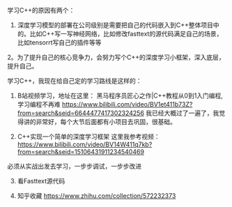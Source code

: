 学习C++的原因有两个：

1. 深度学习模型的部署在公司级别是需要把自己的代码嵌入到C++整体项目中的。比如C++写一写神经网络，比如修改fasttext的源代码满足自己的场景，比如tensorrt写自己的插件等等

2。为了提升自己的核心竞争力，会努力写个C++的深度学习小框架，深入底层，提升自己。

学习C++，我现在给自己定的学习路线是这样的：

1. B站视频学习，地址在这里：
黑马程序员匠心之作|C++教程从0到1入门编程,学习编程不再难
https://www.bilibili.com/video/BV1et411b73Z?from=search&seid=6644477417302324256
我已经大概过了一遍了，我觉得讲的非常好，每个大节后面都有小项目去巩固，很基础。

2. C++实现一个简单的深度学习框架
这里我参考视频：
https://www.bilibili.com/video/BV14W411q7kb?from=search&seid=15106431911234540469

必须从实战出发去学习，一步步调试，一步步改进

3. 看Fasttext源代码

4. 知乎收藏
https://www.zhihu.com/collection/572232373
